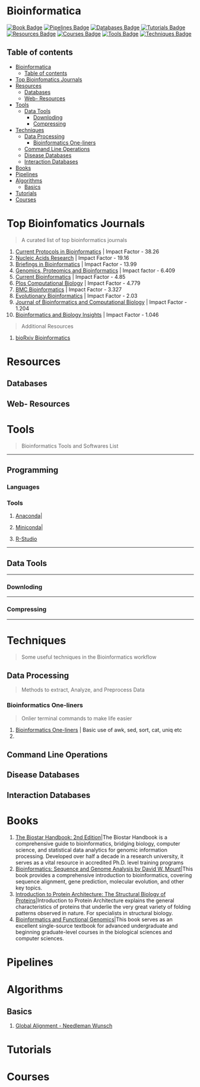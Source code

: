 # Bioinformatica

[![Book Badge](https://img.shields.io/badge/BOOKS-8A2BE2)](#books) [![Pipelines Badge](https://img.shields.io/badge/PIPELINES-8A2BE2)](#pipelines) [![Databases Badge](https://img.shields.io/badge/DATABASES-8A2BE2?logo=)](#databases) [![Tutorials Badge](https://img.shields.io/badge/TUTORIALS-8A2BE2)](#tutorials) [![Resources Badge](https://img.shields.io/badge/TUTORIALS-8A2BE2)](#resources) [![Courses Badge](https://img.shields.io/badge/COURSES-8A2BE2)](#courses) [![Tools Badge](https://img.shields.io/badge/TOOLS-8A2BE2)](#tools) [![Techniques Badge](https://img.shields.io/badge/TECHNIQUES-8A2BE2)](#techniques)



## Table of contents
- [Bioinformatica](#bioinformatica)
  - [Table of contents](#table-of-contents)
- [Top Bioinfomatics Journals](#top-bioinfomatics-journals)
- [Resources](#resources)
  - [Databases](#databases)
  - [Web- Resources](#web--resources)
- [Tools](#tools)
  - [Data Tools](#data-tools)
    - [Downloding](#downloding)
    - [Compressing](#compressing)
- [Techniques](#techniques)
  - [Data Processing](#data-processing)
    - [Bioinformatics One-liners](#bioinformatics-one-liners)
  - [Command Line Operations](#command-line-operations)
  - [Disease Databases](#disease-databases)
  - [Interaction Databases](#interaction-databases)
- [Books](#books)
- [Pipelines](#pipelines)
- [Algorithms](#algorithms)
  - [Basics](#basics)
- [Tutorials](#tutorials)
- [Courses](#courses)

# Top Bioinfomatics Journals
> A curated list of top bioinformatics journals
1. [Current Protocols in Bioinformatics](https://currentprotocols.onlinelibrary.wiley.com/journal/1934340x) | Impact Factor - 38.26
2. [Nucleic Acids Research](https://academic.oup.com/nar/pages/About) | Impact Factor - 19.16
3. [Briefings in Bioinformatics](https://academic.oup.com/bib/issue/19/6) | Impact Factor - 13.99
4. [Genomics, Proteomics and Bioinformatics](http://www.sciencedirect.com/science/journal/16720229?sdc=1) | Impact factor - 6.409
5. [Current Bioinformatics](https://www.eurekaselect.com/642/journal/current-bioinformatics) | Impact Factor - 4.85
6. [Plos Computational Biology](https://journals.plos.org/ploscompbiol/) | Impact Factor - 4.779
7. [BMC Bioinformatics](https://bmcbioinformatics.biomedcentral.com/) | Impact Factor - 3.327
8. [Evolutionary Bioinformatics](https://journals.sagepub.com/home/evb) | Impact Factor - 2.03
9. [Journal of Bioinformatics and Computational Biology](https://www.worldscientific.com/worldscinet/jbcb) | Impact Factor - 1.204
10. [Bioinformatics and Biology Insights](https://journals.sagepub.com/home/bbi) | Impact Factor - 1.046
> Additional Resources
1. [bioRxiv Bioinformatics](https://www.biorxiv.org/collection/bioinformatics)


# Resources
## Databases
## Web- Resources

# Tools
> Bioinformatics Tools and Softwares List
---
## Programming
### Languages

### Tools
1. [Anaconda](https://www.anaconda.com/)|

2. [Miniconda](https://docs.anaconda.com/free/miniconda/index.html)|

3. [R-Studio](https://posit.co/download/rstudio-desktop/)
---
## Data Tools
---
### Downloding
---
### Compressing
---


# Techniques
> Some useful techniques in the Bioinformatics workflow
## Data Processing
> Methods to extract, Analyze, and Preprocess Data
### Bioinformatics One-liners
> Onlier terminal commands to make life easier
 1. [Bioinformatics One-liners](https://github.com/stephenturner/oneliners) | Basic use of awk, sed, sort, cat, uniq etc
 2.


## Command Line Operations



## Disease Databases
## Interaction Databases


# Books
1. [The Biostar Handbook: 2nd Edition](https://www.biostarhandbook.com/)|The Biostar Handbook is a comprehensive guide to bioinformatics, bridging biology, computer science, and statistical data analytics for genomic information processing. Developed over half a decade in a research university, it serves as a vital resource in accredited Ph.D. level training programs
2. [Bioinformatics: Sequence and Genome Analysis by David W. Mount](https://www.amazon.in/Bioinformatics-Sequence-Analysis-David-Mount/dp/0879697121)|This book provides a comprehensive introduction to bioinformatics, covering sequence alignment, gene prediction, molecular evolution, and other key topics.
3. [Introduction to Protein Architecture: The Structural Biology of Proteins](https://www.amazon.in/Introduction-Protein-Architecture-Structural-Proteins/dp/0198504748)|Introduction to Protein Architecture explains the general characteristics of proteins that underlie the very great variety of folding patterns observed in nature. For specialists in structural biology.
4. [Bioinformatics and Functional Genomics](https://www.wiley.com/en-us/Bioinformatics+and+Functional+Genomics,+3rd+Edition-p-9781118581780)|This book serves as an excellent single-source textbook for advanced undergraduate and beginning graduate-level courses in the biological sciences and computer sciences.

# Pipelines

# Algorithms
## Basics
1. [Global Alignment - Needleman Wunsch](https://www.youtube.com/watch?v=ipp-pNRIp4g&ab_channel=Bioinformatica)

# Tutorials

# Courses
